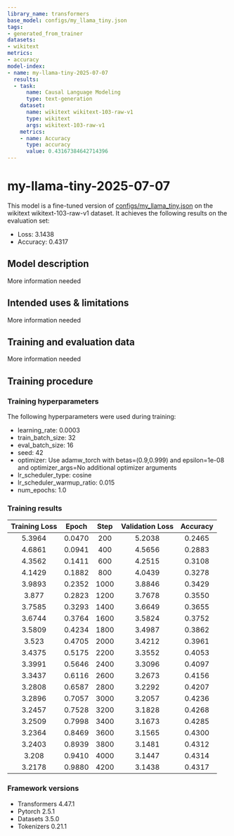 ```yaml
---
library_name: transformers
base_model: configs/my_llama_tiny.json
tags:
- generated_from_trainer
datasets:
- wikitext
metrics:
- accuracy
model-index:
- name: my-llama-tiny-2025-07-07
  results:
  - task:
      name: Causal Language Modeling
      type: text-generation
    dataset:
      name: wikitext wikitext-103-raw-v1
      type: wikitext
      args: wikitext-103-raw-v1
    metrics:
    - name: Accuracy
      type: accuracy
      value: 0.43167384642714396
---
```


<!-- This model card has been generated automatically according to the information the Trainer had access to. You
should probably proofread and complete it, then remove this comment. -->

# my-llama-tiny-2025-07-07

This model is a fine-tuned version of [configs/my_llama_tiny.json](https://huggingface.co/configs/my_llama_tiny.json) on the wikitext wikitext-103-raw-v1 dataset.
It achieves the following results on the evaluation set:
- Loss: 3.1438
- Accuracy: 0.4317

## Model description

More information needed

## Intended uses & limitations

More information needed

## Training and evaluation data

More information needed

## Training procedure

### Training hyperparameters

The following hyperparameters were used during training:
- learning_rate: 0.0003
- train_batch_size: 32
- eval_batch_size: 16
- seed: 42
- optimizer: Use adamw_torch with betas=(0.9,0.999) and epsilon=1e-08 and optimizer_args=No additional optimizer arguments
- lr_scheduler_type: cosine
- lr_scheduler_warmup_ratio: 0.015
- num_epochs: 1.0

### Training results

| Training Loss | Epoch  | Step | Validation Loss | Accuracy |
|:-------------:|:------:|:----:|:---------------:|:--------:|
| 5.3964        | 0.0470 | 200  | 5.2038          | 0.2465   |
| 4.6861        | 0.0941 | 400  | 4.5656          | 0.2883   |
| 4.3562        | 0.1411 | 600  | 4.2515          | 0.3108   |
| 4.1429        | 0.1882 | 800  | 4.0439          | 0.3278   |
| 3.9893        | 0.2352 | 1000 | 3.8846          | 0.3429   |
| 3.877         | 0.2823 | 1200 | 3.7678          | 0.3550   |
| 3.7585        | 0.3293 | 1400 | 3.6649          | 0.3655   |
| 3.6744        | 0.3764 | 1600 | 3.5824          | 0.3752   |
| 3.5809        | 0.4234 | 1800 | 3.4987          | 0.3862   |
| 3.523         | 0.4705 | 2000 | 3.4212          | 0.3961   |
| 3.4375        | 0.5175 | 2200 | 3.3552          | 0.4053   |
| 3.3991        | 0.5646 | 2400 | 3.3096          | 0.4097   |
| 3.3437        | 0.6116 | 2600 | 3.2673          | 0.4156   |
| 3.2808        | 0.6587 | 2800 | 3.2292          | 0.4207   |
| 3.2896        | 0.7057 | 3000 | 3.2057          | 0.4236   |
| 3.2457        | 0.7528 | 3200 | 3.1828          | 0.4268   |
| 3.2509        | 0.7998 | 3400 | 3.1673          | 0.4285   |
| 3.2364        | 0.8469 | 3600 | 3.1565          | 0.4300   |
| 3.2403        | 0.8939 | 3800 | 3.1481          | 0.4312   |
| 3.208         | 0.9410 | 4000 | 3.1447          | 0.4314   |
| 3.2178        | 0.9880 | 4200 | 3.1438          | 0.4317   |


### Framework versions

- Transformers 4.47.1
- Pytorch 2.5.1
- Datasets 3.5.0
- Tokenizers 0.21.1
